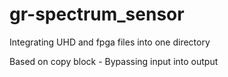 # gr-spectrum_sensor
Integrating UHD and fpga files into one directory

Based on copy block - Bypassing input into output
